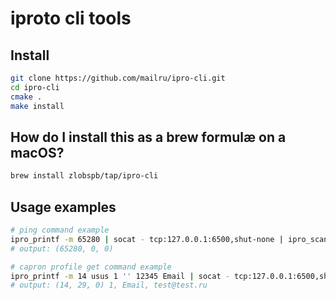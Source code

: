 # iproto cli tools

## Install
``` sh
git clone https://github.com/mailru/ipro-cli.git
cd ipro-cli
cmake .
make install
```

## How do I install this as a brew formulæ on a macOS?
``` sh
brew install zlobspb/tap/ipro-cli
```

## Usage examples
``` sh
# ping command example
ipro_printf -m 65280 | socat - tcp:127.0.0.1:6500,shut-none | ipro_scanf
# output: (65280, 0, 0)

# capron profile get command example
ipro_printf -m 14 usus 1 '' 12345 Email | socat - tcp:127.0.0.1:6500,shut-none | ipro_scanf uss
# output: (14, 29, 0) 1, Email, test@test.ru
```

